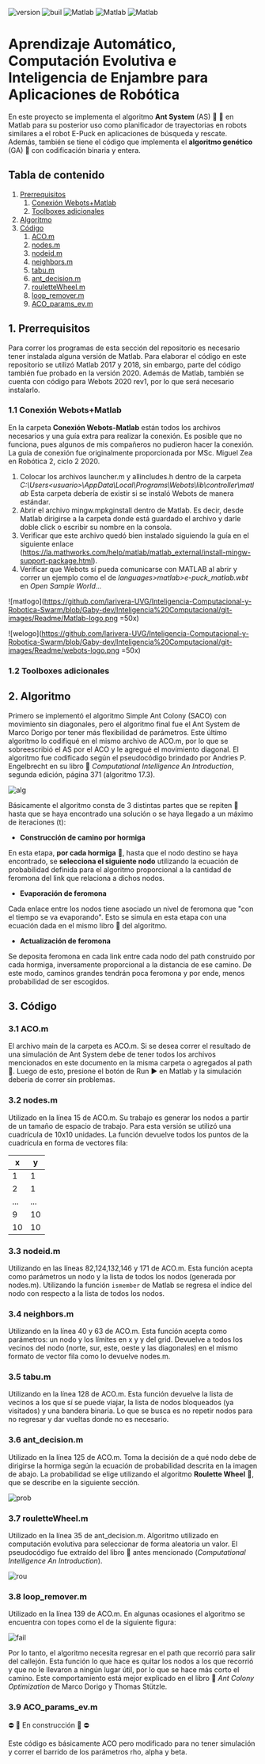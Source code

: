 ![version](https://img.shields.io/badge/version-v2.0-blueviolet)
![buil](https://img.shields.io/badge/build-success-brightgreen)
![Matlab](https://img.shields.io/badge/Matlab-R2017a-blue)
![Matlab](https://img.shields.io/badge/Matlab-R2018b-blue)
![Matlab](https://img.shields.io/badge/Matlab-R2020a-blue)
# Aprendizaje Automático, Computación Evolutiva e Inteligencia de Enjambre para Aplicaciones de Robótica
En este proyecto se implementa el algoritmo **Ant System** (AS) :ant: :ant: en Matlab para su posterior uso como planificador de trayectorias en robots similares a el robot E-Puck en aplicaciones de búsqueda y rescate. Además, también se tiene el código que implementa el **algoritmo genético** (GA) 🧬 con codificación binaria y entera.

## Tabla de contenido

1. [ Prerrequisitos ](#desc)
   1. [ Conexión Webots+Matlab ](#webmat)
   2.  [ Toolboxes adicionales ](#tool)
2. [ Algoritmo ](#alg)
3. [ Código ](#usage)
   1. [ ACO.m ](#aco)
   2.  [ nodes.m ](#nodes)
   3. [ nodeid.m ](#id)
   4.  [ neighbors.m ](#nei)
   5. [ tabu.m ](#tabu)
   6.  [ ant_decision.m ](#dec)
   7. [ rouletteWheel.m ](#rou)
   8. [ loop_remover.m ](#loop)
   9.  [ ACO_params_ev.m ](#aco2)


<a name="desc"></a>
## 1. Prerrequisitos

Para correr los programas de esta sección del repositorio es necesario tener instalada alguna versión de Matlab. Para elaborar el código en este repositorio se utilizó Matlab 2017 y 2018, sin embargo, parte del código también fue probado en la versión 2020. Además de Matlab, también se cuenta con código para Webots 2020 rev1, por lo que será necesario instalarlo.

<a name="webmat"></a>
### 1.1 Conexión Webots+Matlab
En la carpeta **Conexión Webots-Matlab** están todos los archivos necesarios y una guía extra para realizar la conexión. Es posible que no funciona, pues algunos de mis compañeros no pudieron hacer la conexión. La guía de conexión fue originalmente proporcionada por MSc. Miguel Zea en Robótica 2, ciclo 2 2020.
1. Colocar los archivos launcher.m y allincludes.h dentro de la carpeta *C:\Users\<usuario>\AppData\Local\Programs\Webots\lib\controller\matlab* Esta carpeta debería de existir si se instaló Webots de manera estándar.
2. Abrir el archivo mingw.mpkginstall dentro de Matlab. Es decir, desde Matlab dirigirse a la carpeta donde está guardado el archivo y darle doble click o escribir su nombre en la consola.
3. Verificar que este archivo quedó bien instalado siguiendo la guía en el siguiente enlace (https://la.mathworks.com/help/matlab/matlab_external/install-mingw-support-package.html).
4. Verificar que Webots sí pueda comunicarse con MATLAB al abrir  y correr un ejemplo como el de *languages>matlab>e-puck_matlab.wbt* en *Open Sample World...*

![matlogo](https://github.com/larivera-UVG/Inteligencia-Computacional-y-Robotica-Swarm/blob/Gaby-dev/Inteligencia%20Computacional/git-images/Readme/Matlab-logo.png =50x)

![welogo](https://github.com/larivera-UVG/Inteligencia-Computacional-y-Robotica-Swarm/blob/Gaby-dev/Inteligencia%20Computacional/git-images/Readme/webots-logo.png =50x)

<a name="tool"></a>
### 1.2 Toolboxes adicionales

<a name="alg"></a>
## 2. Algoritmo

Primero se implementó el algoritmo Simple Ant Colony (SACO) con movimiento sin diagonales, pero el algoritmo final fue el Ant System de Marco Dorigo por tener más flexibilidad de parámetros. Este último algoritmo lo codifiqué en el mismo archivo de ACO.m, por lo que se sobreescribió el AS por el ACO y le agregué el movimiento diagonal. El algoritmo fue codificado según el pseudocódigo brindado por Andries P. Engelbrecht en su libro :blue_book: _Computational Intelligence An Introduction_, segunda edición, página 371 (algoritmo 17.3).

![alg](https://github.com/larivera-UVG/Inteligencia-Computacional-y-Robotica-Swarm/blob/Gaby-dev/Inteligencia%20Computacional/git-images/alg17.3.PNG)

Básicamente el algoritmo consta de 3 distintas partes que se repiten :repeat: hasta que se haya encontrado una solución o se haya llegado a un máximo de iteraciones (t):
- **Construcción de camino por hormiga**

En esta etapa, **por cada hormiga** :ant:, hasta que el nodo destino se haya encontrado, se **selecciona el siguiente nodo** utilizando la ecuación de probabilidad definida para el algoritmo proporcional a la cantidad de feromona del link que relaciona a dichos nodos.
- **Evaporación de feromona**

Cada enlace entre los nodos tiene asociado un nivel de feromona que "con el tiempo se va evaporando". Esto se simula en esta etapa con una ecuación dada en el mismo libro :blue_book: del algoritmo.
- **Actualización de feromona**

Se deposita feromona en cada link entre cada nodo del path construido por cada hormiga, inversamente proporcional a la distancia de ese camino. De este modo, caminos grandes tendrán poca feromona y por ende, menos probabilidad de ser escogidos.

<a name="usage"></a>
## 3. Código
<a name="aco"></a>
### 3.1 ACO.m
El archivo main de la carpeta es ACO.m. Si se desea correr el resultado de una simulación de Ant System debe de tener todos los archivos mencionados en este documento en la misma carpeta o agregados al path :open_file_folder:. Luego de esto, presione el botón de Run :arrow_forward: en Matlab y la simulación debería de correr sin problemas.

<a name="nodes"></a>
### 3.2 nodes.m
Utilizado en la línea 15 de ACO.m. Su trabajo es generar los nodos a partir de un tamaño de espacio de trabajo. Para esta versión se utilizó una cuadrícula de 10x10 unidades. La función devuelve todos los puntos de la cuadrícula en forma de vectores fila:

x | y
-- | --
1 | 1
2 | 1
... | ...
9 | 10
10 | 10

<a name="id"></a>
### 3.3 nodeid.m
Utilizando en las líneas 82,124,132,146 y 171 de ACO.m. Esta función acepta como parámetros un nodo y la lista de todos los nodos (generada por nodes.m). Utilizando la función `ismember` de Matlab se regresa el índice del nodo con respecto a la lista de todos los nodos.

<a name="nei"></a>
### 3.4 neighbors.m
Utilizando en la línea 40 y 63 de ACO.m. Esta función acepta como parámetros: un nodo y los límites en x y y del grid. Devuelve a todos los vecinos del nodo (norte, sur, este, oeste y las diagonales) en el mismo formato de vector fila como lo devuelve nodes.m.

<a name="tabu"></a>
### 3.5 tabu.m
Utilizando en la línea 128 de ACO.m. Esta función devuelve la lista de vecinos a los que sí se puede viajar, la lista de nodos bloqueados (ya visitados) y una bandera binaria. Lo que se busca es no repetir nodos para no regresar y dar vueltas donde no es necesario.

<a name="dec"></a>
### 3.6 ant_decision.m
Utilizado en la línea 125 de ACO.m. Toma la decisión de a qué nodo debe de dirigirse la hormiga según la ecuación de probabilidad descrita en la imagen de abajo. La probabilidad se elige utilizando el algoritmo **Roulette Wheel** :ferris_wheel:, que se describe en la siguiente sección.

![prob](https://github.com/larivera-UVG/Inteligencia-Computacional-y-Robotica-Swarm/blob/Gaby-dev/Inteligencia%20Computacional/git-images/probabilidad_AS.PNG)

<a name="rou"></a>
### 3.7 rouletteWheel.m
Utilizado en la línea 35 de ant_decision.m. Algoritmo utilizado en computación evolutiva para seleccionar de forma aleatoria un valor. El pseudocódigo fue extraído del libro :blue_book: antes mencionado (_Computational Intelligence An Introduction_).

![rou](https://github.com/larivera-UVG/Inteligencia-Computacional-y-Robotica-Swarm/blob/Gaby-dev/Inteligencia%20Computacional/git-images/roullete.PNG)

<a name="loop"></a>
### 3.8 loop_remover.m
Utilizado en la línea 139 de ACO.m. En algunas ocasiones el algoritmo se encuentra con topes como el de la siguiente figura:

![fail](https://github.com/larivera-UVG/Inteligencia-Computacional-y-Robotica-Swarm/blob/Gaby-dev/Inteligencia%20Computacional/git-images/fallo.png)

Por lo tanto, el algoritmo necesita regresar en el path que recorrió para salir del callejón. Esta función lo que hace es quitar los nodos a los que recorrió y que no le llevaron a ningún lugar útil, por lo que se hace más corto el camino. Este comportamiento está mejor explicado en el libro :orange_book: _Ant Colony Optimization_ de Marco Dorigo y Thomas Stützle.

<a name="aco2"></a>
### 3.9 ACO_params_ev.m
:no_entry: :construction: En construcción :construction: :no_entry:

Este código es básicamente ACO pero modificado para no tener simulación y correr el barrido de los parámetros rho, alpha y beta.
